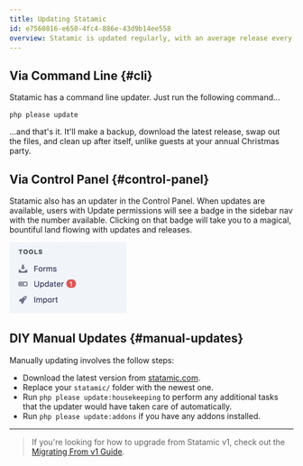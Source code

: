```yaml
---
title: Updating Statamic
id: e7560816-e650-4fc4-886e-43d9b14ee558
overview: Statamic is updated regularly, with an average release every other week. We never stop fixing bugs, adding features, and playing hopscotch with our adult neighbors. You can keep an eye on the [Changelog](https://statamic.com/changelog) or your Control Panel sidebar to see when new updates are available.
---
```


## Via Command Line {#cli}

Statamic has a command line updater. Just run the following command...

``` .lang-bash
php please update
```

...and that's it. It'll make a backup, download the latest release, swap out the files, and clean up after itself, unlike guests at your annual Christmas party.

## Via Control Panel {#control-panel}

Statamic also has an updater in the Control Panel. When updates are available, users with Update permissions will see a badge in the sidebar nav with the number available. Clicking on that badge will take you to a magical, bountiful land flowing with updates and releases.

<div class="bg-blue-grey p-2 mb-2 rounded">
    <img src="/assets/img/screenshots/cp-update-available.png" width="208" height="126">
</div>

## DIY Manual Updates {#manual-updates}

Manually updating involves the follow steps:

- Download the latest version from [statamic.com](http://statamic.com).
- Replace your `statamic/` folder with the newest one.
- Run `php please update:housekeeping` to perform any additional tasks that the updater would have taken care of automatically.
- Run `php please update:addons` if you have any addons installed.

---

> If you're looking for how to upgrade from Statamic v1, check out the [Migrating From v1 Guide](/migrating).

